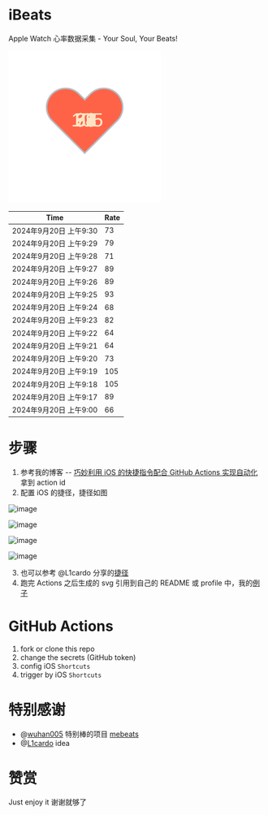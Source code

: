 # iBeats
Apple Watch 心率数据采集 - Your Soul, Your Beats!

![](./files/heart.svg)

<!--START_SECTION:my_heart_rate-->
| Time | Rate | 
 | ---- | ---- | 
| 2024年9月20日 上午9:30 | 73 |
| 2024年9月20日 上午9:29 | 79 |
| 2024年9月20日 上午9:28 | 71 |
| 2024年9月20日 上午9:27 | 89 |
| 2024年9月20日 上午9:26 | 89 |
| 2024年9月20日 上午9:25 | 93 |
| 2024年9月20日 上午9:24 | 68 |
| 2024年9月20日 上午9:23 | 82 |
| 2024年9月20日 上午9:22 | 64 |
| 2024年9月20日 上午9:21 | 64 |
| 2024年9月20日 上午9:20 | 73 |
| 2024年9月20日 上午9:19 | 105 |
| 2024年9月20日 上午9:18 | 105 |
| 2024年9月20日 上午9:17 | 89 |
| 2024年9月20日 上午9:00 | 66 |

<!--END_SECTION:my_heart_rate-->

# 步骤
1. 参考我的博客 -- [巧妙利用 iOS 的快捷指令配合 GitHub Actions 实现自动化](https://github.com/yihong0618/gitblog/issues/198) 拿到 action id
2. 配置 iOS 的捷径，捷径如图

![image](https://user-images.githubusercontent.com/15976103/122154218-0db0b480-ce97-11eb-93bb-5aec07c558dc.png)

![image](https://user-images.githubusercontent.com/15976103/122154236-186b4980-ce97-11eb-8e4b-70551a0391ae.png)

![image](https://user-images.githubusercontent.com/15976103/122154268-2d47dd00-ce97-11eb-902e-3acf292265a9.png)

![image](https://user-images.githubusercontent.com/15976103/122174055-fa144680-ceb4-11eb-9be2-3eb83cd516f7.png)

3. 也可以参考 @L1cardo 分享的[捷径](https://www.icloud.com/shortcuts/6ab6047b459c41ad822ad6b94b1c03d4)
4. 跑完 Actions 之后生成的 svg 引用到自己的 README 或 profile 中，我的[例子](https://github.com/yihong0618) 

# GitHub Actions

1. fork or clone this repo
2. change the secrets (GitHub token)
3. config iOS `Shortcuts` 
4. trigger by iOS `Shortcuts`

# 特别感谢
- @[wuhan005](https://github.com/wuhan005) 特别棒的项目 [mebeats](https://github.com/wuhan005/mebeats)
- @[L1cardo](https://github.com/L1cardo) idea

# 赞赏
Just enjoy it
谢谢就够了
